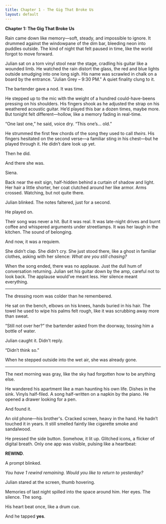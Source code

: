 ```yaml
---
title: Chapter 1 - The Gig That Broke Us
layout: default
---
```

**Chapter 1: The Gig That Broke Us**

Rain came down like memory—soft, steady, and impossible to ignore. It drummed against the windowpane of the dim bar, bleeding neon into puddles outside. The kind of night that felt paused in time, like the world forgot to move forward.

Julian sat on a torn vinyl stool near the stage, cradling his guitar like a wounded limb. He watched the rain distort the glass, the red and blue lights outside smudging into one long sigh. His name was scrawled in chalk on a board by the entrance. "Julian Grey – 9:30 PM." A quiet finality clung to it.

The bartender gave a nod. It was time.

He stepped up to the mic with the weight of a hundred could-have-beens pressing on his shoulders. His fingers shook as he adjusted the strap on his weathered acoustic guitar. He’d played this bar a dozen times, maybe more. But tonight felt different—hollow, like a memory fading in real-time.

“One last one,” he said, voice dry. “This one’s... old.”

He strummed the first few chords of the song they used to call *theirs*. His fingers hesitated on the second verse—a familiar sting in his chest—but he played through it. He didn’t dare look up yet.

Then he did.

And there she was.

Siena.

Back near the exit sign, half-hidden behind a curtain of shadow and light. Her hair a little shorter, her coat clutched around her like armor. Arms crossed. Watching, but not quite there.

Julian blinked. The notes faltered, just for a second.

He played on.

Their song was never a hit. But it was real. It was late-night drives and burnt coffee and whispered arguments under streetlamps. It was her laugh in the kitchen. The sound of belonging.

And now, it was a requiem.

She didn’t clap. She didn’t cry. She just stood there, like a ghost in familiar clothes, asking with her silence: *What are you still chasing?*

When the song ended, there was no applause. Just the dull hum of conversation returning. Julian set his guitar down by the amp, careful not to look back. The applause would’ve meant less. Her silence meant everything.

---

The dressing room was colder than he remembered.

He sat on the bench, elbows on his knees, hands buried in his hair. The towel he used to wipe his palms felt rough, like it was scrubbing away more than sweat.

“Still not over her?” the bartender asked from the doorway, tossing him a bottle of water.

Julian caught it. Didn’t reply.

“Didn’t think so.”

When he stepped outside into the wet air, she was already gone.

---

The next morning was gray, like the sky had forgotten how to be anything else.

He wandered his apartment like a man haunting his own life. Dishes in the sink. Vinyls half-filed. A song half-written on a napkin by the piano. He opened a drawer looking for a pen.

And found it.

An old phone—his brother's. Cracked screen, heavy in the hand. He hadn’t touched it in years. It still smelled faintly like cigarette smoke and sandalwood.

He pressed the side button. Somehow, it lit up. Glitched icons, a flicker of digital breath. Only one app was visible, pulsing like a heartbeat:

**REWIND**.

A prompt blinked.

*You have 1 rewind remaining. Would you like to return to yesterday?*

Julian stared at the screen, thumb hovering.

Memories of last night spilled into the space around him. Her eyes. The silence. The song.

His heart beat once, like a drum cue.

And he tapped **yes**.